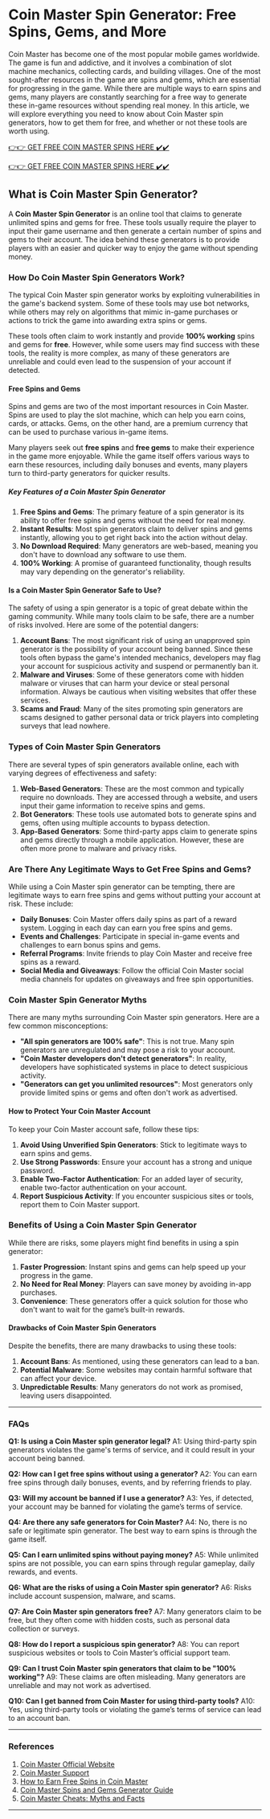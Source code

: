 # Coin Master Spin Generator: Free Spins, Gems, and More

Coin Master has become one of the most popular mobile games worldwide. The game is fun and addictive, and it involves a combination of slot machine mechanics, collecting cards, and building villages. One of the most sought-after resources in the game are spins and gems, which are essential for progressing in the game. While there are multiple ways to earn spins and gems, many players are constantly searching for a free way to generate these in-game resources without spending real money. In this article, we will explore everything you need to know about Coin Master spin generators, how to get them for free, and whether or not these tools are worth using.

[👉👉 GET FREE COIN MASTER SPINS HERE ✔️✔️](https://therewardgate.com/free-coin-master-spin/)


[👉👉 GET FREE COIN MASTER SPINS HERE ✔️✔️](https://therewardgate.com/free-coin-master-spin/)


## What is Coin Master Spin Generator?

A **Coin Master Spin Generator** is an online tool that claims to generate unlimited spins and gems for free. These tools usually require the player to input their game username and then generate a certain number of spins and gems to their account. The idea behind these generators is to provide players with an easier and quicker way to enjoy the game without spending money.

### How Do Coin Master Spin Generators Work?

The typical Coin Master spin generator works by exploiting vulnerabilities in the game's backend system. Some of these tools may use bot networks, while others may rely on algorithms that mimic in-game purchases or actions to trick the game into awarding extra spins or gems.

These tools often claim to work instantly and provide **100% working** spins and gems for **free**. However, while some users may find success with these tools, the reality is more complex, as many of these generators are unreliable and could even lead to the suspension of your account if detected.

#### Free Spins and Gems

Spins and gems are two of the most important resources in Coin Master. Spins are used to play the slot machine, which can help you earn coins, cards, or attacks. Gems, on the other hand, are a premium currency that can be used to purchase various in-game items.

Many players seek out **free spins** and **free gems** to make their experience in the game more enjoyable. While the game itself offers various ways to earn these resources, including daily bonuses and events, many players turn to third-party generators for quicker results.

##### Key Features of a Coin Master Spin Generator

1. **Free Spins and Gems**: The primary feature of a spin generator is its ability to offer free spins and gems without the need for real money.
2. **Instant Results**: Most spin generators claim to deliver spins and gems instantly, allowing you to get right back into the action without delay.
3. **No Download Required**: Many generators are web-based, meaning you don't have to download any software to use them.
4. **100% Working**: A promise of guaranteed functionality, though results may vary depending on the generator's reliability.

#### Is a Coin Master Spin Generator Safe to Use?

The safety of using a spin generator is a topic of great debate within the gaming community. While many tools claim to be safe, there are a number of risks involved. Here are some of the potential dangers:

1. **Account Bans**: The most significant risk of using an unapproved spin generator is the possibility of your account being banned. Since these tools often bypass the game's intended mechanics, developers may flag your account for suspicious activity and suspend or permanently ban it.
2. **Malware and Viruses**: Some of these generators come with hidden malware or viruses that can harm your device or steal personal information. Always be cautious when visiting websites that offer these services.
3. **Scams and Fraud**: Many of the sites promoting spin generators are scams designed to gather personal data or trick players into completing surveys that lead nowhere.

### Types of Coin Master Spin Generators

There are several types of spin generators available online, each with varying degrees of effectiveness and safety:

1. **Web-Based Generators**: These are the most common and typically require no downloads. They are accessed through a website, and users input their game information to receive spins and gems.
2. **Bot Generators**: These tools use automated bots to generate spins and gems, often using multiple accounts to bypass detection.
3. **App-Based Generators**: Some third-party apps claim to generate spins and gems directly through a mobile application. However, these are often more prone to malware and privacy risks.

### Are There Any Legitimate Ways to Get Free Spins and Gems?

While using a Coin Master spin generator can be tempting, there are legitimate ways to earn free spins and gems without putting your account at risk. These include:

- **Daily Bonuses**: Coin Master offers daily spins as part of a reward system. Logging in each day can earn you free spins and gems.
- **Events and Challenges**: Participate in special in-game events and challenges to earn bonus spins and gems.
- **Referral Programs**: Invite friends to play Coin Master and receive free spins as a reward.
- **Social Media and Giveaways**: Follow the official Coin Master social media channels for updates on giveaways and free spin opportunities.

### Coin Master Spin Generator Myths

There are many myths surrounding Coin Master spin generators. Here are a few common misconceptions:

- **"All spin generators are 100% safe"**: This is not true. Many spin generators are unregulated and may pose a risk to your account.
- **"Coin Master developers don't detect generators"**: In reality, developers have sophisticated systems in place to detect suspicious activity.
- **"Generators can get you unlimited resources"**: Most generators only provide limited spins or gems and often don't work as advertised.

#### How to Protect Your Coin Master Account

To keep your Coin Master account safe, follow these tips:

1. **Avoid Using Unverified Spin Generators**: Stick to legitimate ways to earn spins and gems.
2. **Use Strong Passwords**: Ensure your account has a strong and unique password.
3. **Enable Two-Factor Authentication**: For an added layer of security, enable two-factor authentication on your account.
4. **Report Suspicious Activity**: If you encounter suspicious sites or tools, report them to Coin Master support.

### Benefits of Using a Coin Master Spin Generator

While there are risks, some players might find benefits in using a spin generator:

1. **Faster Progression**: Instant spins and gems can help speed up your progress in the game.
2. **No Need for Real Money**: Players can save money by avoiding in-app purchases.
3. **Convenience**: These generators offer a quick solution for those who don't want to wait for the game’s built-in rewards.

#### Drawbacks of Coin Master Spin Generators

Despite the benefits, there are many drawbacks to using these tools:

1. **Account Bans**: As mentioned, using these generators can lead to a ban.
2. **Potential Malware**: Some websites may contain harmful software that can affect your device.
3. **Unpredictable Results**: Many generators do not work as promised, leaving users disappointed.

---

### FAQs

**Q1: Is using a Coin Master spin generator legal?**
A1: Using third-party spin generators violates the game's terms of service, and it could result in your account being banned.

**Q2: How can I get free spins without using a generator?**
A2: You can earn free spins through daily bonuses, events, and by referring friends to play.

**Q3: Will my account be banned if I use a generator?**
A3: Yes, if detected, your account may be banned for violating the game’s terms of service.

**Q4: Are there any safe generators for Coin Master?**
A4: No, there is no safe or legitimate spin generator. The best way to earn spins is through the game itself.

**Q5: Can I earn unlimited spins without paying money?**
A5: While unlimited spins are not possible, you can earn spins through regular gameplay, daily rewards, and events.

**Q6: What are the risks of using a Coin Master spin generator?**
A6: Risks include account suspension, malware, and scams.

**Q7: Are Coin Master spin generators free?**
A7: Many generators claim to be free, but they often come with hidden costs, such as personal data collection or surveys.

**Q8: How do I report a suspicious spin generator?**
A8: You can report suspicious websites or tools to Coin Master’s official support team.

**Q9: Can I trust Coin Master spin generators that claim to be "100% working"?**
A9: These claims are often misleading. Many generators are unreliable and may not work as advertised.

**Q10: Can I get banned from Coin Master for using third-party tools?**
A10: Yes, using third-party tools or violating the game’s terms of service can lead to an account ban.

---

### References

1. [Coin Master Official Website](https://www.coinmaster.com)
2. [Coin Master Support](https://support.coinmastergame.com)
3. [How to Earn Free Spins in Coin Master](https://www.coinsfan.com)
4. [Coin Master Spins and Gems Generator Guide](https://game-guide.com)
5. [Coin Master Cheats: Myths and Facts](https://www.gamerslounge.com)

---